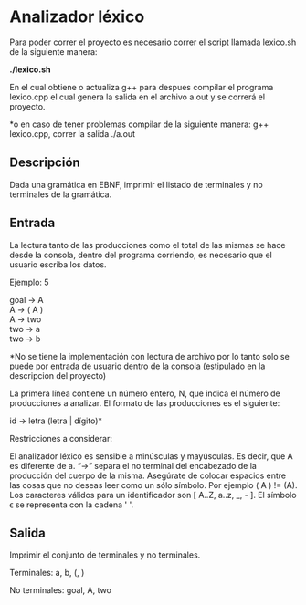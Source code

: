 # Analizador léxico

Para poder correr el proyecto es necesario correr el script llamada lexico.sh de la siguiente manera:

**./lexico.sh**

En el cual obtiene o actualiza g++ para despues compilar el programa lexico.cpp el cual genera la salida en el archivo a.out y se correrá el proyecto.

*o en caso de tener problemas compilar de la siguiente manera: g++ lexico.cpp, correr la salida ./a.out 

## Descripción
Dada una gramática en EBNF, imprimir el listado de terminales y no terminales de la gramática.

## Entrada

La lectura tanto de las producciones como el total de las mismas se hace desde la consola, dentro del programa corriendo, es necesario que el usuario escriba los datos.

Ejemplo:
5


goal -> A<br />
A -> ( A )<br />
A -> two <br />
two -> a <br />
two -> b<br />

*No se tiene la implementación con lectura de archivo por lo tanto solo se puede por entrada de usuario dentro de la consola (estipulado en la descripcion del proyecto)

La primera línea contiene un número entero, N, que indica el número de producciones a analizar. El formato de las producciones es el siguiente:

id -> letra (letra | dígito)*

Restricciones a considerar:

El analizador léxico es sensible a minúsculas y mayúsculas. Es decir, que A es diferente de a.
“->” separa el no terminal del encabezado de la producción del cuerpo de la misma.
Asegúrate de colocar espacios entre las cosas que no deseas leer como un sólo símbolo. Por ejemplo ( A ) != (A).
Los caracteres válidos para un identificador son [ A..Z, a..z, _, - ]. El símbolo 
ϵ se representa con la cadena ' '.

## Salida
Imprimir el conjunto de terminales y no terminales.

Terminales: a, b, (, )


No terminales: goal, A, two

